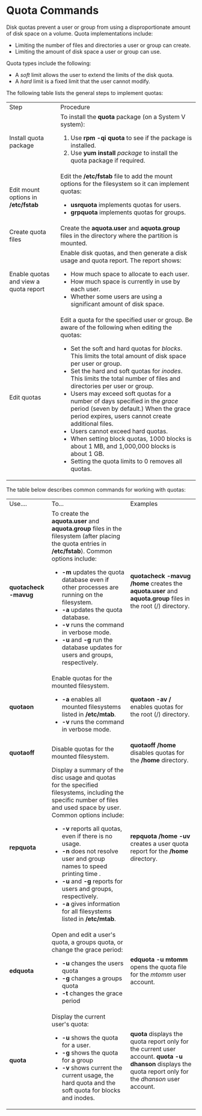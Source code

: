# Quota Commands

Disk quotas prevent a user or group from using a disproportionate amount of
disk space on a volume. Quota implementations include:

  * Limiting the number of files and directories a user or group can create.
  * Limiting the amount of disk space a user or group can use.

Quota types include the following:

  * A _soft_ limit allows the user to extend the limits of the disk quota. 
  * A _hard_ limit is a fixed limit that the user cannot modify. 

The following table lists the general steps to implement quotas:

<table>

<tr> <td>Step</td> <td>Procedure</td>

</tr>

<tr> <td>Install quota package</td> <td>To install the <b>quota</b> package
(on a System V system):

<ol>

<li>Use <b>rpm -qi quota</b> to see if the package is installed.

</li>

<li>Use <b>yum install </b><i>package</i> to install the quota package if
required.

</li>

</ol> </td>

</tr>

<tr> <td>Edit mount options in <b>/etc/fstab</b></td> <td>Edit the
<b>/etc/fstab</b> file to add the mount options for the filesystem so it can
implement quotas:

<ul>

<li><b>usrquota</b> implements quotas for users.

</li>

<li><b>grpquota</b> implements quotas for groups.

</li>

</ul> </td>

</tr>

<tr> <td>Create quota files</td> <td>Create the <b>aquota.user</b> and
<b>aquota.group</b> files in the directory where the partition is
mounted.</td>

</tr>

<tr> <td>Enable quotas and view a quota report</td> <td>Enable disk quotas,
and then generate a disk usage and quota report. The report shows:

<ul>

<li>How much space to allocate to each user.

</li>

<li>How much space is currently in use by each user.

</li>

<li>Whether some users are using a significant amount of disk space.

</li>

</ul> </td>

</tr>

<tr> <td>Edit quotas</td> <td>Edit a quota for the specified user or group. Be
aware of the following when editing the quotas:

<ul>

<li>Set the soft and hard quotas for <i>blocks</i>. This limits the total
amount of disk space per user or group.

</li>

<li>Set the hard and soft quotas for <i>inodes</i>. This limits the total
number of files and directories per user or group.

</li>

<li>Users may exceed soft quotas for a number of days specified in the
<i>grace</i> period (seven by default.) When the grace period expires, users
cannot create additional files.

</li>

<li>Users cannot exceed hard quotas.

</li>

<li>When setting block quotas, 1000 blocks is about 1 MB, and 1,000,000 blocks
is about 1 GB.

</li>

<li>Setting the quota limits to 0 removes all quotas.

</li>

</ul> </td>

</tr> </table>

The table below describes common commands for working with quotas:

<table>

<tr> <td>Use....</td> <td>To...</td> <td>Examples</td>

</tr>

<tr> <td><b>quotacheck -mavug</b></td> <td>To create the<b> aquota.user</b>
and<b> aquota.group</b> files in the filesystem (after placing the quota
entries in <b>/etc/fstab</b>). Common options include:

<ul>

<li><b>-m</b> updates the quota database even if other processes are running
on the filesystem.

</li>

<li><b>-a</b> updates the quota database.

</li>

<li><b>-v</b> runs the command in verbose mode.

</li>

<li><b>-u</b> and <b>-g</b> run the database updates for users and groups,
respectively.

</li>

</ul> </td> <td><b>quotacheck -mavug /home </b>creates the <b>aquota.user</b>
and <b>aquota.group</b> files in the root (/) directory.</td>

</tr>

<tr> <td><b>quotaon </b></td> <td>Enable quotas for the mounted filesystem.

<ul>

<li><b>-a</b> enables all mounted filesystems listed in <b>/etc/mtab</b>.

</li>

<li><b>-v</b> runs the command in verbose mode.

</li>

</ul> </td> <td><b>quotaon -av / </b>enables quotas for the root (/)
directory.</td>

</tr>

<tr> <td><b>quotaoff </b></td> <td>Disable quotas for the mounted
filesystem.</td> <td><b>quotaoff /home </b>disables quotas for the<b>
/home</b> directory.</td>

</tr>

<tr> <td><b>repquota</b></td> <td>Display a summary of the disc usage and
quotas for the specified filesystems, including the specific number of files
and used space by user. Common options include:

<ul>

<li><b>-v</b> reports all quotas, even if there is no usage.

</li>

<li><b>-n </b>does not resolve user and group names to speed printing time .

</li>

<li><b>-u</b> and <b>-g</b> reports for users and groups, respectively.

</li>

<li><b>-a</b> gives information for all filesystems listed in
<b>/etc/mtab</b>.

</li>

</ul> </td> <td><b>repquota /home -uv </b>creates a user quota report for
the<b> /home</b> directory.</td>

</tr>

<tr> <td><b>edquota </b></td> <td>Open and edit a user's quota, a groups
quota, or change the grace period:

<ul>

<li><b>-u</b> changes the users quota

</li>

<li><b>-g</b> changes a groups quota

</li>

<li><b>-t</b> changes the grace period

</li>

</ul> </td> <td><b>edquota -u</b> <b>mtomm </b>opens the quota file for the
<i>mtomm</i> user account.</td>

</tr>

<tr> <td><b>quota</b></td> <td>Display the current user's quota:

<ul>

<li><b>-u</b> shows the quota for a user.

</li>

<li><b>-g</b> shows the quota for a group

</li>

<li><b>-v</b> shows current the current usage, the hard quota and the soft
quota for blocks and inodes.

</li>

</ul> </td> <td><b>quota </b>displays the quota report only for the current
user account.<b>  
quota -u dhanson </b>displays the quota report only for the <i>dhanson</i>
user account.</td>

</tr> </table>

